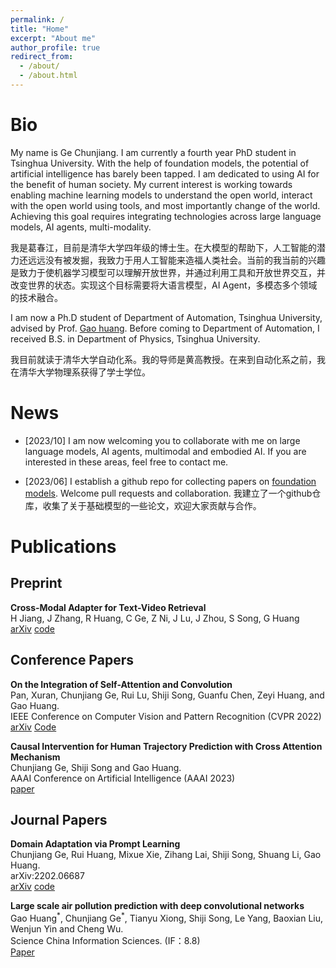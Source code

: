 ```yaml
---
permalink: /
title: "Home"
excerpt: "About me"
author_profile: true
redirect_from: 
  - /about/
  - /about.html
---
```


# Bio

My name is Ge Chunjiang. I am currently a fourth year PhD student in Tsinghua University. With the help of foundation models, the potential of artificial intelligence has barely been tapped. I am dedicated to using AI for the benefit of human society. My current interest is working towards enabling machine learning models to understand the open world, interact with the open world using tools, and most importantly change of the world. Achieving this goal requires integrating technologies across large language models, AI agents, multi-modality.

我是葛春江，目前是清华大学四年级的博士生。在大模型的帮助下，人工智能的潜力还远远没有被发掘，我致力于用人工智能来造福人类社会。当前的我当前的兴趣是致力于使机器学习模型可以理解开放世界，并通过利用工具和开放世界交互，并改变世界的状态。实现这个目标需要将大语言模型，AI Agent，多模态多个领域的技术融合。

I am now a Ph.D student of Department of Automation, Tsinghua University, advised by Prof. [Gao huang](http://www.gaohuang.net/). Before coming to Department of Automation, I received B.S. in Department of Physics, Tsinghua University.

我目前就读于清华大学自动化系。我的导师是黄高教授。在来到自动化系之前，我在清华大学物理系获得了学士学位。

# News

- [2023/10] I am now welcoming you to collaborate with me on large language models, AI agents, multimodal and embodied AI. If you are interested in these areas, feel free to contact me.
<!-- - [2023/08] I become a contributor of project [OpenRLHF](https://github.com/OpenLLMAI/OpenRLHF/tree/main).  -->
- [2023/06] I establish a github repo for collecting papers on [foundation models](https://github.com/John-Ge/awesome-foundation-models). Welcome pull requests and collaboration. 我建立了一个github仓库，收集了关于基础模型的一些论文，欢迎大家贡献与合作。

# Publications

## Preprint

**Cross-Modal Adapter for Text-Video Retrieval**\
H Jiang, J Zhang, R Huang, C Ge, Z Ni, J Lu, J Zhou, S Song, G Huang \
[arXiv](https://arXiv.org/abs/2211.09623) [code](https://github.com/LeapLabTHU/Cross-Modal-Adapter)

## Conference Papers

**On the Integration of Self-Attention and Convolution**\
Pan, Xuran, Chunjiang Ge, Rui Lu, Shiji Song, Guanfu Chen, Zeyi Huang, and Gao Huang.  \
IEEE Conference on Computer Vision and Pattern Recognition (CVPR 2022)\
[arXiv](https://arxiv.org/abs/2111.14556) [Code](https://github.com/leaplabthu/acmix)

**Causal Intervention for Human Trajectory Prediction with Cross Attention Mechanism**\
Chunjiang Ge, Shiji Song and Gao Huang. \
AAAI Conference on Artificial Intelligence (AAAI 2023)\
[paper](https://ojs.aaai.org/index.php/AAAI/article/view/25142)

## Journal Papers

**Domain Adaptation via Prompt Learning**\
Chunjiang Ge, Rui Huang, Mixue Xie, Zihang Lai, Shiji Song, Shuang Li, Gao Huang.  \
arXiv:2202.06687 \
[arXiv](https://arxiv.org/abs/2202.06687) [code](https://github.com/LeapLabTHU/DAPrompt)

**Large scale air pollution prediction with deep convolutional networks**\
Gao Huang$^\ast$, Chunjiang Ge$^\ast$, Tianyu Xiong, Shiji Song, Le Yang, Baoxian Liu, Wenjun Yin and Cheng Wu.  \
Science China Information Sciences. (IF：8.8) \
[Paper](https://link.springer.com/article/10.1007/s11432-020-2951-1)